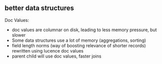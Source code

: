 
## better data structures

Doc Values:
* doc values are columnar on disk, leading to less memory pressure, but slower
* Some data structures use a lot of memory (aggregations, sorting)
* field length norms (way of boosting relevance of shorter records) rewritten
  using lucence doc values
* parent child will use doc values, faster joins

